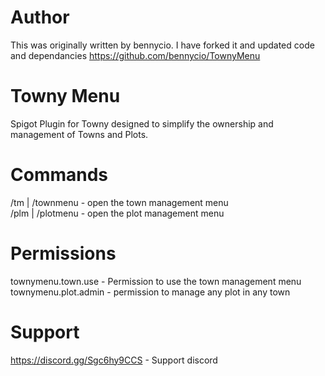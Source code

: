 # Author
 This was originally written by bennycio. 
 I have forked it and updated code and dependancies
 https://github.com/bennycio/TownyMenu
 
# Towny Menu
 Spigot Plugin for Towny designed to simplify the ownership and management of Towns and Plots.

 
# Commands
 /tm | /townmenu - open the town management menu  
 /plm | /plotmenu - open the plot management menu  


# Permissions

townymenu.town.use - Permission to use the town management menu  
townymenu.plot.admin - permission to manage any plot in any town  

# Support
https://discord.gg/Sgc6hy9CCS - Support discord
